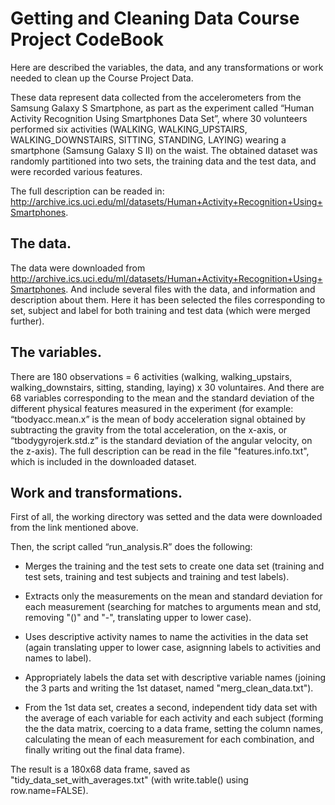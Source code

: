 # Getting and Cleaning Data Course Project CodeBook

Here are described the variables, the data, and any transformations or work needed to clean up the Course Project Data.

These data represent data collected from the accelerometers from the Samsung Galaxy S Smartphone, as part as the experiment called “Human Activity Recognition Using Smartphones Data Set”, where 30 volunteers performed six activities (WALKING, WALKING_UPSTAIRS, WALKING_DOWNSTAIRS, SITTING, STANDING, LAYING) wearing a smartphone (Samsung Galaxy S II) on the waist. The obtained dataset was randomly partitioned into two sets, the training data and the test data, and were recorded various features.

The full description can be readed in: http://archive.ics.uci.edu/ml/datasets/Human+Activity+Recognition+Using+Smartphones.

## The data.
The data were downloaded from http://archive.ics.uci.edu/ml/datasets/Human+Activity+Recognition+Using+Smartphones.
And include several files with the data, and information and description about them. Here it has been selected the files corresponding to set, subject and label for both training and test data (which were merged further).

## The variables.
There are 180 observations = 6 activities (walking, walking_upstairs, walking_downstairs, sitting, standing, laying) x 30 voluntaires.
And there are 68 variables corresponding to the mean and the standard deviation of the different physical features measured in the experiment (for example: “tbodyacc.mean.x” is the mean of body acceleration signal obtained by subtracting the gravity from the total acceleration, on the x-axis, or “tbodygyrojerk.std.z” is the standard deviation of the angular velocity, on the z-axis). The full description can be read in the file "features.info.txt", which is included in the downloaded dataset.

## Work and transformations.
First of all, the working directory was setted and the data were downloaded from the link mentioned above.

Then, the script called “run_analysis.R” does the following:

* Merges the training and the test sets to create one data set (training and test sets, training and test subjects and training and test labels).

* Extracts only the measurements on the mean and standard deviation for each measurement (searching for matches to arguments mean and std, removing "()" and "-", translating upper to lower case).

* Uses descriptive activity names to name the activities in the data set (again translating upper to lower case, asignning labels to activities and names to label).

* Appropriately labels the data set with descriptive variable names (joining the 3 parts and writing the 1st dataset, named "merg_clean_data.txt").

* From the 1st data set, creates a second, independent tidy data set with the average of each variable for each activity and each subject (forming the the data matrix, coercing to a data frame, setting the column names, calculating the mean of each measurement for each combination, and finally writing out the final data frame).

The result is a 180x68 data frame, saved as "tidy_data_set_with_averages.txt" (with write.table() using row.name=FALSE).
